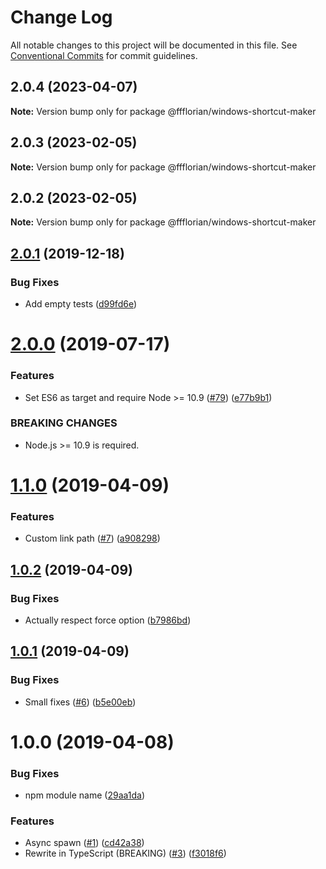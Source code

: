 # Change Log

All notable changes to this project will be documented in this file.
See [Conventional Commits](https://conventionalcommits.org) for commit guidelines.

## 2.0.4 (2023-04-07)

**Note:** Version bump only for package @ffflorian/windows-shortcut-maker





## 2.0.3 (2023-02-05)

**Note:** Version bump only for package @ffflorian/windows-shortcut-maker





## 2.0.2 (2023-02-05)

**Note:** Version bump only for package @ffflorian/windows-shortcut-maker





## [2.0.1](https://github.com/ffflorian/windows-shortcut-maker/compare/v2.0.0...v2.0.1) (2019-12-18)


### Bug Fixes

* Add empty tests ([d99fd6e](https://github.com/ffflorian/windows-shortcut-maker/commit/d99fd6e))

# [2.0.0](https://github.com/ffflorian/windows-shortcut-maker/compare/v1.1.0...v2.0.0) (2019-07-17)


### Features

* Set ES6 as target and require Node >= 10.9 ([#79](https://github.com/ffflorian/windows-shortcut-maker/issues/79)) ([e77b9b1](https://github.com/ffflorian/windows-shortcut-maker/commit/e77b9b1))


### BREAKING CHANGES

* Node.js >= 10.9 is required.

# [1.1.0](https://github.com/ffflorian/windows-shortcut-maker/compare/v1.0.2...v1.1.0) (2019-04-09)


### Features

* Custom link path ([#7](https://github.com/ffflorian/windows-shortcut-maker/issues/7)) ([a908298](https://github.com/ffflorian/windows-shortcut-maker/commit/a908298))

## [1.0.2](https://github.com/ffflorian/windows-shortcut-maker/compare/v1.0.1...v1.0.2) (2019-04-09)


### Bug Fixes

* Actually respect force option ([b7986bd](https://github.com/ffflorian/windows-shortcut-maker/commit/b7986bd))

## [1.0.1](https://github.com/ffflorian/windows-shortcut-maker/compare/v1.0.0...v1.0.1) (2019-04-09)

### Bug Fixes

- Small fixes ([#6](https://github.com/ffflorian/windows-shortcut-maker/issues/6)) ([b5e00eb](https://github.com/ffflorian/windows-shortcut-maker/commit/b5e00eb))

# 1.0.0 (2019-04-08)

### Bug Fixes

- npm module name ([29aa1da](https://github.com/ffflorian/windows-shortcut-maker/commit/29aa1da))

### Features

- Async spawn ([#1](https://github.com/ffflorian/windows-shortcut-maker/issues/1)) ([cd42a38](https://github.com/ffflorian/windows-shortcut-maker/commit/cd42a38))
- Rewrite in TypeScript (BREAKING) ([#3](https://github.com/ffflorian/windows-shortcut-maker/issues/3)) ([f3018f6](https://github.com/ffflorian/windows-shortcut-maker/commit/f3018f6))
